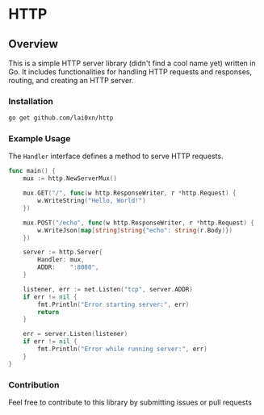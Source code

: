 # HTTP

## Overview

This is a simple HTTP server library (didn't find a cool name yet) written in Go. It includes functionalities for handling HTTP requests and responses, routing, and creating an HTTP server.

### Installation
```bash
go get github.com/lai0xn/http
```


### Example Usage

The `Handler` interface defines a method to serve HTTP requests.

```go
func main() {
	mux := http.NewServerMux()

	mux.GET("/", func(w http.ResponseWriter, r *http.Request) {
		w.WriteString("Hello, World!")
	})

	mux.POST("/echo", func(w http.ResponseWriter, r *http.Request) {
		w.WriteJson(map[string]string{"echo": string(r.Body)})
	})

	server := http.Server{
		Handler: mux,
		ADDR:    ":8080",
	}

	listener, err := net.Listen("tcp", server.ADDR)
	if err != nil {
		fmt.Println("Error starting server:", err)
		return
	}

	err = server.Listen(listener)
	if err != nil {
		fmt.Println("Error while running server:", err)
	}
}
```

### Contribution
Feel free to contribute to this library by submitting issues or pull requests
